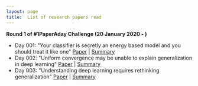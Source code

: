 ```yaml
---
layout: page
title:  List of research papers read
---
```

**Round 1 of #1PaperAday Challenge (20 January 2020 - )**
- Day 001: "Your classifier is secretly an energy based model and you should treat it like one"
    [Paper](https://arxiv.org/pdf/1912.03263.pdf)  |  [Summary](https://medium.com/@shelviawongso/energy-based-classifier-446c4d4d1e6f)
- Day 002: "Uniform convergence may be unable to explain generalization in deep learning"
    [Paper](https://arxiv.org/pdf/1902.04742.pdf)  |  [Summary](https://medium.com/@shelviawongso/generalization-97338df3df5b)
- Day 003: "Understanding deep learning requires rethinking generalization"
    [Paper](https://arxiv.org/pdf/1611.03530.pdf)  |  [Summary](https://medium.com/@shelviawongso/the-need-to-rethink-generalization-to-understand-deep-learning-5cd9e5a2634e)
